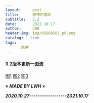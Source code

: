 ```yaml
---
layout:     post
title:      原神内鬼区
subtitle:   3.2
date:       2022.10.17
author:     LWH
header-img: img/85668505_p0.png
catalog:   true
tags:
       原神
---
```


#### 3.2版本更新一图流
[图1](https://pb.nichi.co/cloud-pyramid-trigger)
[图2](https://pb.nichi.co/main-pepper-forward)
[图3](https://pb.nichi.co/finger-reason-project)

***× MADE BY LWH ×***

***2020.10.27------------------2021.10.17***
